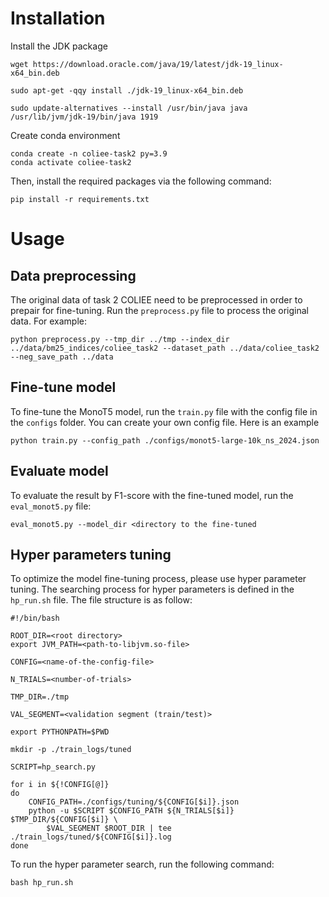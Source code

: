 # Installation
Install the JDK package
```
wget https://download.oracle.com/java/19/latest/jdk-19_linux-x64_bin.deb

sudo apt-get -qqy install ./jdk-19_linux-x64_bin.deb

sudo update-alternatives --install /usr/bin/java java /usr/lib/jvm/jdk-19/bin/java 1919
```
Create conda environment
```
conda create -n coliee-task2 py=3.9
conda activate coliee-task2
```

Then, install the required packages via the following command:
```
pip install -r requirements.txt
```

# Usage
## Data preprocessing

The original data of task 2 COLIEE need to be preprocessed in order to prepair for fine-tuning. Run the `preprocess.py` file to process the original data.
For example:
```
python preprocess.py --tmp_dir ../tmp --index_dir ../data/bm25_indices/coliee_task2 --dataset_path ../data/coliee_task2 --neg_save_path ../data
```
 
## Fine-tune model

To fine-tune the MonoT5 model, run the `train.py` file with the config file in the `configs` folder. You can create your own config file.
Here is an example
```
python train.py --config_path ./configs/monot5-large-10k_ns_2024.json
```
## Evaluate model

To evaluate the result by F1-score with the fine-tuned model, run the `eval_monot5.py` file:
```
eval_monot5.py --model_dir <directory to the fine-tuned
```
## Hyper parameters tuning

To optimize the model fine-tuning process, please use hyper parameter tuning. The searching process for hyper parameters is defined in the `hp_run.sh` file. The file structure is as follow:

```
#!/bin/bash

ROOT_DIR=<root directory>
export JVM_PATH=<path-to-libjvm.so-file>

CONFIG=<name-of-the-config-file>

N_TRIALS=<number-of-trials>

TMP_DIR=./tmp

VAL_SEGMENT=<validation segment (train/test)>

export PYTHONPATH=$PWD

mkdir -p ./train_logs/tuned

SCRIPT=hp_search.py

for i in ${!CONFIG[@]}
do
    CONFIG_PATH=./configs/tuning/${CONFIG[$i]}.json
    python -u $SCRIPT $CONFIG_PATH ${N_TRIALS[$i]} $TMP_DIR/${CONFIG[$i]} \
        $VAL_SEGMENT $ROOT_DIR | tee ./train_logs/tuned/${CONFIG[$i]}.log
done
```

To run the hyper parameter search, run the following command:
```
bash hp_run.sh
```